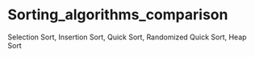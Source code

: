 # Sorting_algorithms_comparison
 Selection Sort, Insertion Sort, Quick Sort, Randomized Quick Sort, Heap Sort 
